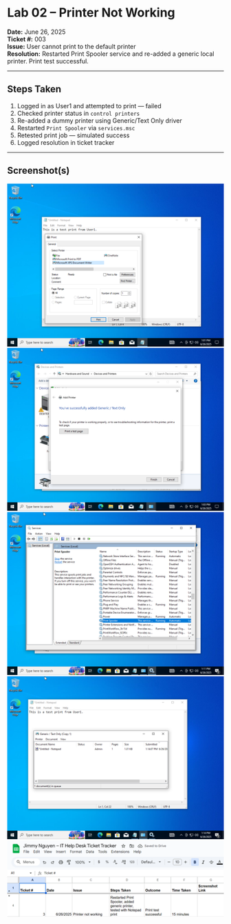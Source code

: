 # Lab 02 – Printer Not Working

**Date:** June 26, 2025  
**Ticket #:** 003  
**Issue:** User cannot print to the default printer  
**Resolution:** Restarted Print Spooler service and re-added a generic local printer. Print test successful.

---

## Steps Taken

1. Logged in as User1 and attempted to print — failed  
2. Checked printer status in `control printers`  
3. Re-added a dummy printer using Generic/Text Only driver  
4. Restarted `Print Spooler` via `services.msc`  
5. Retested print job — simulated success  
6. Logged resolution in ticket tracker

---

## Screenshot(s)

![Error](./screenshots/lab02-printer-error-message.png)  
![Add Printer](./screenshots/lab02-add-printer-generic.png)  
![Spooler Restart](./screenshots/lab02-print-spooler-service.png)  
![Print Test](./screenshots/lab02-successful-print-test.png)  
![Ticket](./screenshots/lab02-ticket-tracker.png)

